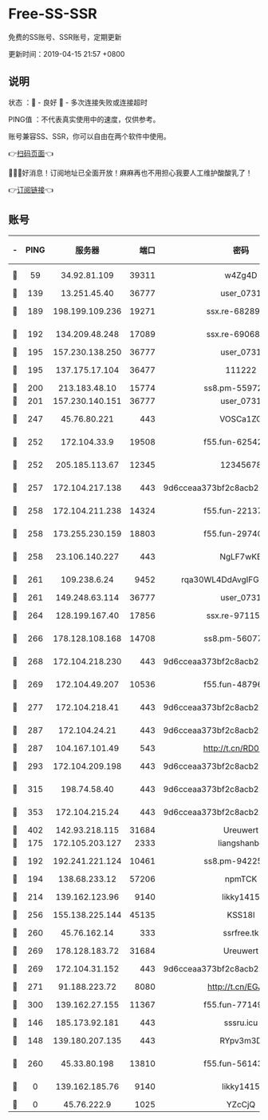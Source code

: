 # Free-SS-SSR

免费的SS账号、SSR账号，定期更新

更新时间：2019-04-15 21:57 +0800

## 说明

状态     ：🙂 - 良好 🙁 - 多次连接失败或连接超时

PING值   ：不代表真实使用中的速度，仅供参考。

账号兼容SS、SSR，你可以自由在两个软件中使用。

👉[扫码页面](https://liesauer.github.io/Free-SS-SSR/)👈

🎉🎉🎉好消息！订阅地址已全面开放！麻麻再也不用担心我要人工维护酸酸乳了！

👉[订阅链接](https://www.liesauer.net/yogurt/subscribe?ACCESS_TOKEN=DAYxR3mMaZAsaqUb)👈

## 账号

|-|PING|服务器|端口|密码|加密方式|区域|
|:----:|:----:|:-----:|-----:|:----:|:----:|:----:|
|🙂|59|34.92.81.109|39311|w4Zg4D|chacha20-ietf|US|
|🙂|139|13.251.45.40|36777|user_0731|chacha20|SG|
|🙂|189|198.199.109.236|19271|ssx.re-68289333|aes-256-cfb|US|
|🙂|192|134.209.48.248|17089|ssx.re-69068513|aes-256-cfb|US|
|🙂|195|157.230.138.250|36777|user_0731|chacha20|US|
|🙂|195|137.175.17.104|36477|111222|aes-256-cfb|US|
|🙂|200|213.183.48.10|15774|ss8.pm-55972403|rc4-md5|RU|
|🙂|201|157.230.140.151|36777|user_0731|chacha20|US|
|🙂|247|45.76.80.221|443|VOSCa1ZG|aes-256-cfb|DE|
|🙂|252|172.104.33.9|19508|f55.fun-62542017|aes-256-cfb|SG|
|🙂|252|205.185.113.67|12345|12345678|aes-256-cfb|US|
|🙂|257|172.104.217.138|443|9d6cceaa373bf2c8acb22e60b6a58be6|aes-256-cfb|US|
|🙂|258|172.104.211.238|14324|f55.fun-22137524|aes-256-cfb|US|
|🙂|258|173.255.230.159|18803|f55.fun-29740639|aes-256-cfb|US|
|🙂|258|23.106.140.227|443|NgLF7wKB|aes-256-cfb|US|
|🙂|261|109.238.6.24|9452|rqa30WL4DdAvgIFG6Fs3znzTa|aes-256-cfb|FR|
|🙂|261|149.248.63.114|36777|user_0731|chacha20|CA|
|🙂|264|128.199.167.40|17856|ssx.re-97115769|aes-256-cfb|SG|
|🙂|266|178.128.108.168|14708|ss8.pm-56077584|aes-256-cfb|SG|
|🙂|268|172.104.218.230|443|9d6cceaa373bf2c8acb22e60b6a58be6|aes-256-cfb|US|
|🙂|269|172.104.49.207|10536|f55.fun-48796912|aes-256-cfb|SG|
|🙂|277|172.104.218.41|443|9d6cceaa373bf2c8acb22e60b6a58be6|aes-256-cfb|US|
|🙂|287|172.104.24.21|443|9d6cceaa373bf2c8acb22e60b6a58be6|aes-256-cfb|US|
|🙂|287|104.167.101.49|543|http://t.cn/RD0D7sx|rc4-md5|CA|
|🙂|293|172.104.209.198|443|9d6cceaa373bf2c8acb22e60b6a58be6|aes-256-cfb|US|
|🙂|315|198.74.58.40|443|9d6cceaa373bf2c8acb22e60b6a58be6|aes-256-cfb|US|
|🙂|353|172.104.215.24|443|9d6cceaa373bf2c8acb22e60b6a58be6|aes-256-cfb|US|
|🙂|402|142.93.218.115|31684|Ureuwert|chacha20|IN|
|🙂|175|172.105.203.127|2333|liangshanbo|chacha20|JP|
|🙂|192|192.241.221.124|10461|ss8.pm-94225903|aes-256-cfb|US|
|🙂|194|138.68.233.12|57206|npmTCK|rc4-md5|US|
|🙂|214|139.162.123.96|9140|likky1415|aes-256-cfb|JP|
|🙂|256|155.138.225.144|45135|KSS18l|rc4-md5|US|
|🙂|260|45.76.162.14|333|ssrfree.tk|aes-256-cfb|SG|
|🙂|269|178.128.183.72|31684|Ureuwert|chacha20|US|
|🙂|269|172.104.31.152|443|9d6cceaa373bf2c8acb22e60b6a58be6|aes-256-cfb|US|
|🙂|271|91.188.223.72|8080|http://t.cn/EGJIyrl|rc4-md5|RU|
|🙂|300|139.162.27.155|11367|f55.fun-77149220|aes-256-cfb|SG|
|🙁|146|185.173.92.181|443|sssru.icu|rc4-md5|RU|
|🙁|148|139.180.207.135|443|RYpv3m3D|aes-256-cfb|JP|
|🙁|260|45.33.80.198|13810|f55.fun-56143757|aes-256-cfb|US|
|🙁|0|139.162.185.76|9140|likky1415|aes-256-cfb|DE|
|🙁|0|45.76.222.9|1025|YZcCjQ|rc4-md5|JP|
